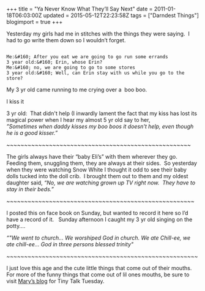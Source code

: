 +++
title = "Ya Never Know What They’ll Say Next"
date = 2011-01-18T06:03:00Z
updated = 2015-05-12T22:23:58Z
tags = ["Darndest Things"]
blogimport = true 
+++

Yesterday my girls had me in stitches with the things they were saying.&#160; I had to go write them down so I wouldn’t forget. 

~~~~~~~~~~~~~~~~~~~~~~~~~~~~~~~~~~~~~~~~~~~~~~~~~~~~~

Me:&#160; After you eat we are going to go run some errands      
3 year old:&#160; Erin, whose Erin?       
Me:&#160; no, we are going to go to some stores       
3 year old:&#160; Well, can Erin stay with us while you go to the store?       
~~~~~~~~~~~~~~~~~~~~~~~~~~~~~~~~~~~~~~~~~~~~~~~~~~~~~       
My 3 yr old came running to me crying over a&#160; boo boo. 

I kiss it      

3 yr old:&#160; That didn't help (I inwardly lament the fact that my kiss has lost its magical power when I hear my almost 5 yr old say to her,     
_”Sometimes when daddy kisses my boo boos it doesn't help, even though he is a good kisser.”_ 

_~~~~~~~~~~~~~~~~~~~~~~~~~~~~~~~~~~~~~~~~~~~~~~~~~~~~_

The girls always have their “baby Eli’s” with them wherever they go.&#160; Feeding them, snuggling them, they are always at their sides.&#160; So yesterday when they were watching Snow White I thought it odd to see their baby dolls tucked into the doll crib.&#160; I brought them out to them and my oldest daughter said, _“No, we are watching grown up TV right now.&#160; They have to stay in their beds.”_ 

_~~~~~~~~~~~~~~~~~~~~~~~~~~~~~~~~~~~~~~~~~~~~~~~~~~~~~_

I posted this on face book on Sunday, but wanted to record it here so I’d have a record of it.&#160;&#160; Sunday afternoon I caught my 3 yr old singing on the potty….

_“&quot;We went to church... We worshiped God in church. We ate Chill-ee, we ate chill-ee... God in three persons blessed trinity&quot;_

_~~~~~~~~~~~~~~~~~~~~~~~~~~~~~~~~~~~~~~~~~~~~~~~~~~~~~~_

I just love this age and the cute little things that come out of their mouths.&#160; For more of the funny things that come out of lil ones mouths, be sure to visit [Mary’s blog](http://notbefore7.blogspot.com/) for Tiny Talk Tuesday.
